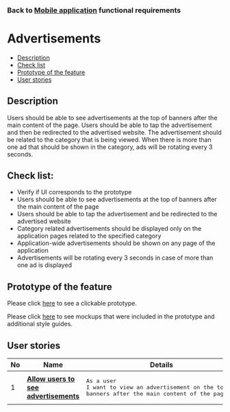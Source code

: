 ### Back to [Mobile application](../../#mobile-application) functional requirements

# Advertisements

- [Description](#description)
- [Check list](#check-list)
- [Prototype of the feature](#prototype-of-the-feature)
- [User stories](#user-stories)

## Description

Users should be able to see advertisements at the top of banners after the main content of the page. Users should be able to tap the advertisement and then be redirected to the advertised website. The advertisement should be related to the category that is being viewed. 
When there is more than one ad that should be shown in the category, ads will be rotating every 3 seconds.

## Check list:

  - Verify if UI corresponds to the prototype
  - Users should be able to see advertisements at the top of banners after the main content of the page
  - Users should be able to tap the advertisement and be redirected to the advertised website
  - Category related advertisements should be displayed only on the application pages related to the specified category
  - Application-wide advertisements should be shown on any page of the application
  - Advertisements will be rotating every 3 seconds in case of more than one ad is displayed

## Prototype of the feature

Please click [here](https://www.figma.com/proto/JVDTph8VY9Ye7kz8BTDxhJ/1-Sports-Hub-General-Prototype?page-id=0%3A5852&node-id=0%3A7481&viewport=-1637%2C-969%2C0.37520089745521545&scaling=scale-down) to see a clickable prototype.

Please click [here](https://www.figma.com/file/egXgh8BYD7Xaa0JeMNhv9R/Manage-advertisements?node-id=0%3A1075) to see mockups that were included in the prototype and additional style guides.

## User stories

No           |      Name     |   Details
------------ | ------------- | -------------
1 |[**Allow users to see advertisements**](/products/sports_hub_portal/mobile_application_features/advertisements/user_stories/view_ads)|<pre>As a user<br>I want to view an advertisement on the top of banners after the main content of the page</pre>
